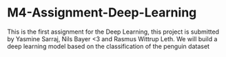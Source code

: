 # M4-Assignment-Deep-Learning
This is the first assignment for the Deep Learning, this project is submitted by Yasmine Sarraj, Nils Bayer <3 and Rasmus Wittrup Leth.
We will build a deep learning model based on the classification of the penguin dataset
